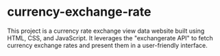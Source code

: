 # currency-exchange-rate
This project is a currency rate exchange view data website built using HTML, CSS, and JavaScript. It leverages the "exchangerate API" to fetch currency exchange rates and present them in a user-friendly interface.

